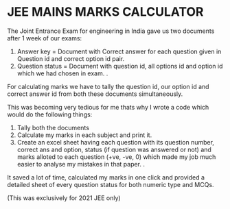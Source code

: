 
# JEE MAINS MARKS CALCULATOR

The Joint Entrance Exam for engineering in India gave us two documents after 1 week of our exams:

1. Answer key = Document with Correct answer for each question given in Question id and correct option id pair.
2. Question status = Document with question id, all options id and option id which we had chosen in exam.
.

For calculating marks we have to tally the question id, our option id and correct answer id from both these documents simultaneously.

This was becoming very tedious for me thats why I wrote a code which would do the following things:

1. Tally both the documents
2. Calculate my marks in each subject and print it.
3. Create an excel sheet having each question with its question number, correct ans and option, status (if question was answered or not) and marks alloted to each question (+ve, -ve, 0) which made my job much easier to analyse my mistakes in that paper.
.

It saved a lot of time, calculated my marks in one click and provided a detailed sheet of every question status for both numeric type and MCQs.

(This was exclusively for 2021 JEE only)
